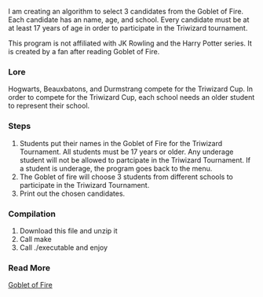 I am creating an algorithm to select 3 candidates from the Goblet of Fire. Each candidate has an name, age, and school. Every candidate must be at at least 17 years of age in order to participate in the Triwizard tournament.

This program is not affiliated with JK Rowling and the Harry Potter series. It is created by a fan after reading Goblet of Fire.

### Lore
Hogwarts, Beauxbatons, and Durmstrang compete for the Triwizard Cup. In order to compete for the Triwizard Cup, each school needs an older student to represent their school.

### Steps
1. Students put their names in the Goblet of Fire for the Triwizard Tournament. All students must be 17 years or older.
Any underage student will not be allowed to partcipate in the Triwizard Tournament. If a student is underage, the program goes back to the menu.
2. The Goblet of fire will choose 3 students from different schools to participate in the Triwizard Tournament.
3. Print out the chosen candidates.

### Compilation
1. Download this file and unzip it
2. Call make
3. Call ./executable and enjoy

### Read More
[Goblet of Fire](https://harrypotter.fandom.com/wiki/Goblet_of_Fire)
